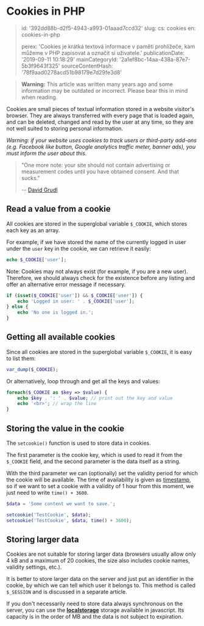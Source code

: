 Cookies in PHP
==============

> id: '392dd88b-d2f5-4943-a993-01aaad7ccd32'
> slug:
> 	cs: cookies
> 	en: cookies-in-php
> 
> perex: 'Cookies je krátká textová informace v paměti prohlížeče, kam můžeme v PHP zapisovat a označit si uživatele.'
> publicationDate: '2019-09-11 10:18:29'
> mainCategoryId: '2a1ef8bc-14aa-438a-87e7-5b3f9643f325'
> sourceContentHash: '78f9aad0278acd51b98179e7d29fe3d8'

> **Warning:** This article was written many years ago and some information may be outdated or incorrect. Please bear this in mind when reading.

Cookies are small pieces of textual information stored in a website visitor's browser. They are always transferred with every page that is loaded again, and can be deleted, changed and read by the user at any time, so they are not well suited to storing personal information.

*Warning: if your website uses cookies to track users or third-party add-ons (e.g. Facebook like button, Google analytics traffic meter, banner ads), you must inform the user about this.*

> "One more note: your site should not contain advertising or measurement codes until you have obtained consent. And that sucks."
>
> -- <a href="https://phpfashion.com/jak-na-souhlas-s-cookie-ve-zkurvene-eu">David Grudl</a>

Read a value from a cookie
--------------------------

All cookies are stored in the superglobal variable `$_COOKIE`, which stores each key as an array.

For example, if we have stored the name of the currently logged in user under the `user` key in the cookie, we can retrieve it easily:

```php
echo $_COOKIE['user'];
```

Note: Cookies may not always exist (for example, if you are a new user). Therefore, we should always check for the existence before any listing and offer an alternative error message if necessary.

```php
if (isset($_COOKIE['user']) && $_COOKIE['user']) {
    echo 'Logged in user: ' . $_COOKIE['user'];
} else {
    echo 'No one is logged in.';
}
```

Getting all available cookies
--------------------------------

Since all cookies are stored in the superglobal variable `$_COOKIE`, it is easy to list them:

```php
var_dump($_COOKIE);
```

Or alternatively, loop through and get all the keys and values:

```php
foreach($_COOKIE as $key => $value) {
    echo $key . ': ' . $value; // print out the key and value
    echo '<br>'; // wrap the line
}
```

Storing the value in the cookie
--------------------------

The `setcookie()` function is used to store data in cookies.

The first parameter is the cookie key, which is used to read it from the `$_COOKIE` field, and the second parameter is the data itself as a string.

With the third parameter we can (optionally) set the validity period for which the cookie will be available. The time of availability is given as <a href="/date">timestamp</a>, so if we want to set a cookie with a validity of 1 hour from this moment, we just need to write `time() + 3600`.

```php
$data = 'Some content we want to save.';

setcookie('TestCookie', $data);
setcookie('TestCookie', $data, time() + 3600);
```

Storing larger data
-------------------

Cookies are not suitable for storing larger data (browsers usually allow only 4 kB and a maximum of 20 cookies, the size also includes cookie names, validity settings, etc.).

It is better to store larger data on the server and just put an identifier in the cookie, by which we can tell which user it belongs to. This method is called `$_SESSION` and is discussed in a separate article.

If you don't necessarily need to store data always synchronous on the server, you can use the **<a href="https://jecas.cz/localstorage">localstorage</a>** storage available in javascript. Its capacity is in the order of MB and the data is not subject to expiration.
